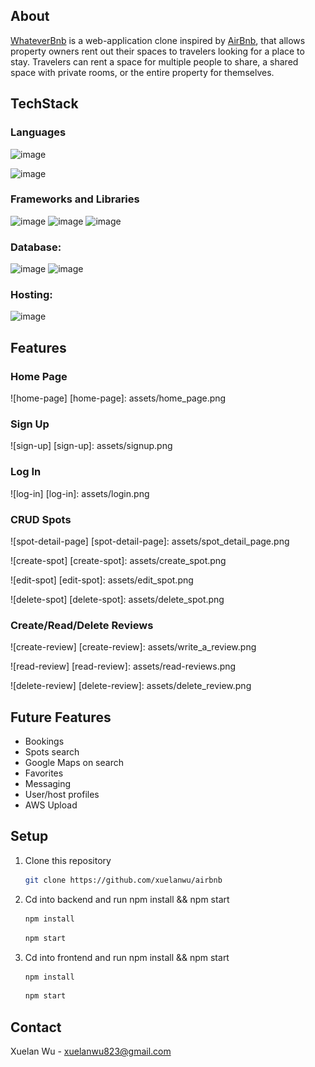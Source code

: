 ## About

[WhateverBnb][1] is a web-application clone inspired by [AirBnb][2], that allows property owners rent out their spaces to travelers looking for a place to stay. Travelers can rent a space for multiple people to share, a shared space with private rooms, or the entire property for themselves.

[1]: https://aa-first-airbnb.herokuapp.com/
[2]: https://www.airbnb.com

## TechStack

### Languages

![image](https://img.shields.io/badge/JavaScript-323330?style=for-the-badge&logo=javascript&logoColor=F7DF1E)

![image](https://img.shields.io/badge/CSS3-1572B6?style=for-the-badge&logo=css3&logoColor=white)

### Frameworks and Libraries

![image](https://img.shields.io/badge/React-20232A?style=for-the-badge&logo=react&logoColor=61DAFB)
![image](https://img.shields.io/badge/Redux-593D88?style=for-the-badge&logo=redux&logoColor=white)
![image](https://img.shields.io/badge/Express.js-000000?style=for-the-badge&logo=express&logoColor=white)

### Database:

![image](https://img.shields.io/badge/SQLite-07405E?style=for-the-badge&logo=sqlite&logoColor=white)
![image](https://img.shields.io/badge/PostgreSQL-316192?style=for-the-badge&logo=postgresql&logoColor=white)

### Hosting:

![image](https://img.shields.io/badge/Heroku-430098?style=for-the-badge&logo=heroku&logoColor=white)

## Features

### Home Page

![home-page]
[home-page]: assets/home_page.png

### Sign Up

![sign-up]
[sign-up]: assets/signup.png

### Log In

![log-in]
[log-in]: assets/login.png

### CRUD Spots

![spot-detail-page]
[spot-detail-page]: assets/spot_detail_page.png

![create-spot]
[create-spot]: assets/create_spot.png

![edit-spot]
[edit-spot]: assets/edit_spot.png

![delete-spot]
[delete-spot]: assets/delete_spot.png

### Create/Read/Delete Reviews

![create-review]
[create-review]: assets/write_a_review.png

![read-review]
[read-review]: assets/read-reviews.png

![delete-review]
[delete-review]: assets/delete_review.png

###

## Future Features

- Bookings
- Spots search
- Google Maps on search
- Favorites
- Messaging
- User/host profiles
- AWS Upload

## Setup

1. Clone this repository
   ```sh
   git clone https://github.com/xuelanwu/airbnb
   ```
2. Cd into backend and run npm install && npm start

   ```sh
   npm install
   ```

   ```sh
   npm start
   ```

3. Cd into frontend and run npm install && npm start

   ```sh
   npm install
   ```

   ```sh
   npm start
   ```

## Contact

Xuelan Wu - xuelanwu823@gmail.com
